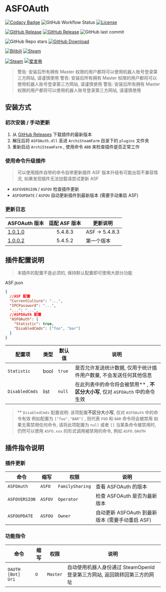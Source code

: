 # ASFOAuth

[![Codacy Badge](https://app.codacy.com/project/badge/Grade/45b50288f8b14ebda915ed89e0382648)](https://www.codacy.com/gh/chr233/ASFOAuth/dashboard)
![GitHub Workflow Status](https://img.shields.io/github/actions/workflow/status/chr233/ASFOAuth/autobuild.yml?logo=github)
[![License](https://img.shields.io/github/license/chr233/ASFOAuth?logo=apache)](https://github.com/chr233/ASFOAuth/blob/master/license)

[![GitHub Release](https://img.shields.io/github/v/release/chr233/ASFOAuth?logo=github)](https://github.com/chr233/ASFOAuth/releases)
[![GitHub Release](https://img.shields.io/github/v/release/chr233/ASFOAuth?include_prereleases&label=pre-release&logo=github)](https://github.com/chr233/ASFOAuth/releases)
![GitHub last commit](https://img.shields.io/github/last-commit/chr233/ASFOAuth?logo=github)

![GitHub Repo stars](https://img.shields.io/github/stars/chr233/ASFOAuth?logo=github)
[![GitHub Download](https://img.shields.io/github/downloads/chr233/ASFOAuth/total?logo=github)](https://img.shields.io/github/v/release/chr233/ASFOAuth)

[![Bilibili](https://img.shields.io/badge/bilibili-Chr__-00A2D8.svg?logo=bilibili)](https://space.bilibili.com/5805394)
[![Steam](https://img.shields.io/badge/steam-Chr__-1B2838.svg?logo=steam)](https://steamcommunity.com/id/Chr_)

[![Steam](https://img.shields.io/badge/steam-donate-1B2838.svg?logo=steam)](https://steamcommunity.com/tradeoffer/new/?partner=221260487&token=xgqMgL-i)
[![爱发电](https://img.shields.io/badge/爱发电-chr__-ea4aaa.svg?logo=github-sponsors)](https://afdian.net/@chr233)

<!-- ASFOAuth 介绍 & 使用指南: [https://keylol.com/t887696-1-1](https://keylol.com/t887696-1-1) -->

> 警告: 安装后所有拥有 Master 权限的用户都将可以使用机器人账号登录第三方网站, 请谨慎使用
> 警告: 安装后所有拥有 Master 权限的用户都将可以使用机器人账号登录第三方网站, 请谨慎使用
> 警告: 安装后所有拥有 Master 权限的用户都将可以使用机器人账号登录第三方网站, 请谨慎使用

## 安装方式

### 初次安装 / 手动更新

1. 从 [GitHub Releases](https://github.com/chr233/ASFOAuth/releases) 下载插件的最新版本
2. 解压后将 `ASFOAuth.dll` 丢进 `ArchiSteamFarm` 目录下的 `plugins` 文件夹
3. 重新启动 `ArchiSteamFarm` , 使用命令 `ABB` 来检查插件是否正常工作

### 使用命令升级插件

> 可以使用插件自带的命令自带更新插件
> ASF 版本升级有可能出现不兼容情况, 如果发现插件无法加载请尝试更新 ASF

- `ASFOVERSION` / `ASFOV` 检查插件更新
- `ASFOUPDATE` / `ASFOU` 自动更新插件到最新版本 (需要手动重启 ASF)

### 更新日志

| ASFOAuth 版本                                                      | 适配 ASF 版本 | 更新说明   |
| ------------------------------------------------------------------ | :-----------: | ---------- |
| [1.0.1.0](https://github.com/chr233/ASFOAuth/releases/tag/1.0.1.0) |    5.4.8.3    | ASF -> 5.4.8.3 |
| [1.0.0.2](https://github.com/chr233/ASFOAuth/releases/tag/1.0.0.2) |    5.4.5.2    | 第一个版本 |

## 插件配置说明

> 本插件的配置不是必须的, 保持默认配置即可使用大部分功能

ASF.json

```json
{
  //ASF 配置
  "CurrentCulture": "...",
  "IPCPassword": "...",
  "...": "...",
  //ASFOAuth 配置
  "ASFOAuth": {
    "Statistic": true,
    "DisabledCmds": ["foo", "bar"]
  }
}
```

| 配置项         | 类型 | 默认值 | 说明                                                                            |
| -------------- | ---- | ------ | ------------------------------------------------------------------------------- |
| `Statistic`    | bool | `true` | 是否允许发送统计数据, 仅用于统计插件用户数量, 不会发送任何其他信息              |
| `DisabledCmds` | list | `null` | 在此列表中的命令将会被禁用\*\* , **不区分大小写**, 仅对 `ASFOAuth` 中的命令生效 |

> \*\* `DisabledCmds` 配置说明: 该项配置**不区分大小写**, 仅对 `ASFOAuth` 中的命令有效
> 例如配置为 `["foo","BAR"]` , 则代表 `FOO` 和 `BAR` 命令将会被禁用
> 如果无需禁用任何命令, 请将此项配置为 `null` 或者 `[]`
> 当某条命令被禁用时, 仍然可以使用 `ASFO.xxx` 的形式调用被禁用的命令, 例如 `ASFO.OAUTH`

## 插件指令说明

### 插件更新

| 命令          | 缩写    | 权限            | 说明                                            |
| ------------- | ------- | --------------- | ----------------------------------------------- |
| `ASFOAuth`    | `ASFO`  | `FamilySharing` | 查看 ASFOAuth 的版本                            |
| `ASFOVERSION` | `ASFOV` | `Operator`      | 检查 ASFOAuth 是否为最新版本                    |
| `ASFOUPDATE`  | `ASFOU` | `Owner`         | 自动更新 ASFOAuth 到最新版本 (需要手动重启 ASF) |

### 功能指令

| 命令              | 缩写 | 权限     | 说明                                                                      |
| ----------------- | ---- | -------- | ------------------------------------------------------------------------- |
| `OAUTH [Bot] Uri` | `O`  | `Master` | 自动使用机器人身份通过 SteamOpenId 登录第三方网站, 返回跳转回第三方的网址 |
